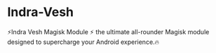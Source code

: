 # Indra-Vesh
⚡Indra Vesh Magisk Module ⚡ the ultimate all-rounder Magisk module designed to supercharge your Android experience.🔥
